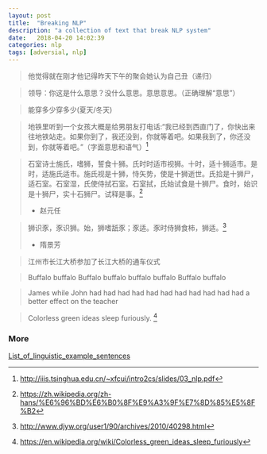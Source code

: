```yaml
---
layout: post
title:  "Breaking NLP"
description: "a collection of text that break NLP system"
date:   2018-04-20 14:02:39
categories: nlp
tags: [adversial, nlp]
---
```


> 他觉得就在刚才他记得昨天下午的聚会她认为自己丑（递归）

> 领导：你这是什么意思？没什么意思。意思意思。（正确理解“意思”）

> 能穿多少穿多少(夏天/冬天)

> 地铁里听到一个女孩大概是给男朋友打电话:“我已经到西直门了，你快出来往地铁站走。如果你到了，我还没到，你就等着吧。如果我到了，你还没到，你就等着吧。”（字面意思和语气）[^1]

> 石室诗士施氏，嗜狮，誓食十狮。氏时时适市视狮。十时，适十狮适市。是时，适施氏适市。施氏视是十狮，恃矢势，使是十狮逝世。氏拾是十狮尸，适石室。石室湿，氏使侍拭石室。石室拭，氏始试食是十狮尸。食时，始识是十狮尸，实十石狮尸。试释是事。[^2]
> - 赵元任

>  狮识豕，豕识狮。始，狮嗜舐豕；豕适。豕时侍狮食柿，狮适。[^3]
> - 隋景芳

> 江州市长江大桥参加了长江大桥的通车仪式

> Buffalo buffalo Buffalo buffalo buffalo buffalo Buffalo buffalo

> James while John had had had had had had had had had had had a better effect on the teacher

> Colorless green ideas sleep furiously. [^4]

### More

[List_of_linguistic_example_sentences](https://en.wikipedia.org/wiki/List_of_linguistic_example_sentences)

[^1]: http://iiis.tsinghua.edu.cn/~xfcui/intro2cs/slides/03_nlp.pdf
[^2]: https://zh.wikipedia.org/zh-hans/%E6%96%BD%E6%B0%8F%E9%A3%9F%E7%8D%85%E5%8F%B2
[^3]: http://www.djyw.org/user1/90/archives/2010/40298.html
[^4]: https://en.wikipedia.org/wiki/Colorless_green_ideas_sleep_furiously